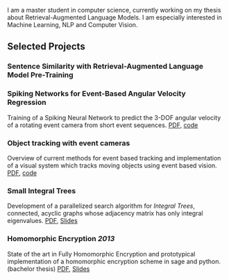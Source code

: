 I am a master student in computer science, currently working on my thesis about Retrieval-Augmented Language Models. I am especially interested in Machine Learning, NLP and Computer Vision.

## Selected Projects
### Sentence Similarity with Retrieval-Augmented Language Model Pre-Training


### Spiking Networks for Event-Based Angular Velocity Regression 
Training of a Spiking Neural Network to predict the 3-DOF angular velocity of a rotating event camera from short event sequences. [PDF](/assets/small_integral_trees.pdf), [code](/assets/small_integral_trees_slides.pdf)

### Object tracking with event cameras
Overview of current methods for event based tracking and implementation of a visual system which tracks moving objects using event based vision.
[PDF](/assets/event_based_tracking.pdf), [code](https://gitlab.cs.hs-rm.de/vcampos/event_based_corner_tracker)

### Small Integral Trees
Development of a parallelized search algorithm for _Integral Trees_, connected, acyclic graphs whose adjacency matrix has only integral eigenvalues. [PDF](/assets/small_integral_trees.pdf), [Slides](/assets/small_integral_trees_slides.pdf)

### Homomorphic Encryption _2013_
State of the art in Fully Homomorphic Encryption and prototypical implementation of a homomorphic encryption scheme in sage and python. (bachelor thesis) [PDF](/assets/thesis.pdf), [Slides](/assets/fhe_slides.pdf)








<!---
## Welcome to GitHub Pages

You can use the [editor on GitHub](https://github.com/violacampos/violacampos.github.io/edit/main/index.md) to maintain and preview the content for your website in Markdown files.

Whenever you commit to this repository, GitHub Pages will run [Jekyll](https://jekyllrb.com/) to rebuild the pages in your site, from the content in your Markdown files.

### Markdown

Markdown is a lightweight and easy-to-use syntax for styling your writing. It includes conventions for

```markdown
Syntax highlighted code block

# Header 1
## Header 2
### Header 3

- Bulleted
- List

1. Numbered
2. List

**Bold** and _Italic_ and `Code` text

[Link](url) and ![Image](src)
```

For more details see [GitHub Flavored Markdown](https://guides.github.com/features/mastering-markdown/).

### Jekyll Themes

Your Pages site will use the layout and styles from the Jekyll theme you have selected in your [repository settings](https://github.com/violacampos/violacampos.github.io/settings). The name of this theme is saved in the Jekyll `_config.yml` configuration file.

### Support or Contact

Having trouble with Pages? Check out our [documentation](https://docs.github.com/categories/github-pages-basics/) or [contact support](https://support.github.com/contact) and we’ll help you sort it out.
-->
